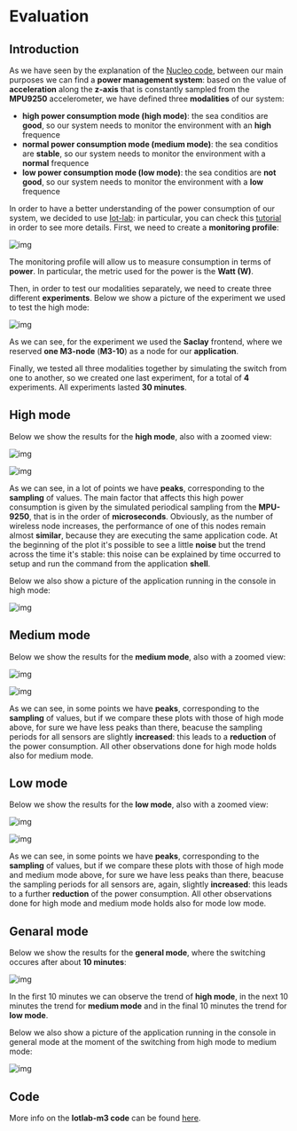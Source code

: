 # Evaluation

## Introduction
As we have seen by the explanation of the [Nucleo code](https://github.com/IlKaiser/IoT_Group-Project/blob/main/nucleo_code/README.md), between our main purposes we can find a **power management system**: based on the value of **acceleration** along the **z-axis** that is constantly sampled from the **MPU9250** accelerometer, we have defined three **modalities** of our system:
- **high power consumption mode (high mode)**: the sea conditios are **good**, so our system needs to monitor the environment with an **high** frequence
- **normal power consumption mode (medium mode)**: the sea conditios are **stable**, so our system needs to monitor the environment with a **normal** frequence
- **low power consumption mode (low mode)**: the sea conditios are **not good**, so our system needs to monitor the environment with a **low** frequence

In order to have a better understanding of the power consumption of our system, we decided to use [Iot-lab](https://www.iot-lab.info/): in particular, you can check this [tutorial](https://iot-lab.github.io/docs/tools/consumption-monitoring/) in order to see more details.
First, we need to create a **monitoring profile**: 

![img](https://github.com/IlKaiser/IoT_Group-Project/blob/main/evaluation/images/eval-monitoring-profile.png)

The monitoring profile will allow us to measure consumption in terms of **power**. In particular, the metric used for the power is the **Watt (W)**. 

Then, in order to test our modalities separately, we need to create three different **experiments**. Below we show a picture of the experiment we used to test the high mode:

![img](https://github.com/IlKaiser/IoT_Group-Project/blob/main/evaluation/images/eval-experiment.png)

As we can see, for the experiment we used the **Saclay** frontend, where we reserved **one M3-node** (**M3-10**) as a node for our **application**.

Finally, we tested all three modalities together by simulating the switch from one to another, so we created one last experiment, for a total of **4** experiments. All experiments lasted **30 minutes**.

## High mode
Below we show the results for the **high mode**, also with a zoomed view:

![img](https://github.com/IlKaiser/IoT_Group-Project/blob/main/evaluation/images/power-consumption-pm-1.png)

![img](https://github.com/IlKaiser/IoT_Group-Project/blob/main/evaluation/images/power-consumption-pm-1-zoom.png)

As we can see, in a lot of points we have **peaks**, corresponding to the **sampling** of values. The main factor that affects this high power consumption is given by the simulated periodical sampling from the **MPU-9250**, that is in the order of **microseconds**. Obviously, as the number of wireless node increases, the performance of one of this nodes remain almost **similar**, because they are executing the same application code. At the beginning of the plot it's possible to see a little **noise** but the trend across the time it's stable: this noise can be explained by time occurred to setup and run the command from the application **shell**.

Below we also show a picture of the application running in the console in high mode:

![img](https://github.com/IlKaiser/IoT_Group-Project/blob/main/evaluation/images/console-not-general-pm.png)

## Medium mode
Below we show the results for the **medium mode**, also with a zoomed view:

![img](https://github.com/IlKaiser/IoT_Group-Project/blob/main/evaluation/images/power-consumption-pm-2.png)

![img](https://github.com/IlKaiser/IoT_Group-Project/blob/main/evaluation/images/power-consumption-pm-2-zoom.png)

As we can see, in some points we have **peaks**, corresponding to the **sampling** of values, but if we compare these plots with those of high mode above, for sure we have less peaks than there, beacuse the sampling periods for all sensors are slightly **increased**: this leads to a **reduction** of the power consumption. All other observations done for high mode holds also for medium mode.

## Low mode
Below we show the results for the **low mode**, also with a zoomed view:

![img](https://github.com/IlKaiser/IoT_Group-Project/blob/main/evaluation/images/power-consumption-pm-3.png)

![img](https://github.com/IlKaiser/IoT_Group-Project/blob/main/evaluation/images/power-consumption-pm-3-zoom.png)

As we can see, in some points we have **peaks**, corresponding to the **sampling** of values, but if we compare these plots with those of high mode and medium mode above, for sure we have less peaks than there, beacuse the sampling periods for all sensors are, again, slightly **increased**: this leads to a further **reduction** of the power consumption. All other observations done for high mode and medium mode holds also for mode low mode.

## Genaral mode
Below we show the results for the **general mode**, where the switching occures after about **10 minutes**:

![img](https://github.com/IlKaiser/IoT_Group-Project/blob/main/evaluation/images/pm-general.png)

In the first 10 minutes we can observe the trend of **high mode**, in the next 10 minutes the trend for **medium mode** and in the final 10 minutes the trend for **low mode**.

Below we also show a picture of the application running in the console in general mode at the moment of the switching from high mode to medium mode:

![img](https://github.com/IlKaiser/IoT_Group-Project/blob/main/evaluation/images/from-high-to-medium-mode.png)

## Code
More info on the **Iotlab-m3 code** can be found [here](https://github.com/IlKaiser/IoT_Group-Project/blob/main/evaluation/iotlab-m3-code.md).
